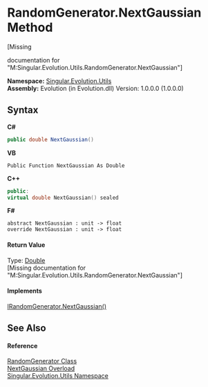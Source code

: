# RandomGenerator.NextGaussian Method 
 

\[Missing <summary> documentation for "M:Singular.Evolution.Utils.RandomGenerator.NextGaussian"\]

**Namespace:**&nbsp;<a href="bb7b030e-87d6-8095-f2c6-b0b821b0d323">Singular.Evolution.Utils</a><br />**Assembly:**&nbsp;Evolution (in Evolution.dll) Version: 1.0.0.0 (1.0.0.0)

## Syntax

**C#**<br />
``` C#
public double NextGaussian()
```

**VB**<br />
``` VB
Public Function NextGaussian As Double
```

**C++**<br />
``` C++
public:
virtual double NextGaussian() sealed
```

**F#**<br />
``` F#
abstract NextGaussian : unit -> float 
override NextGaussian : unit -> float 
```


#### Return Value
Type: <a href="http://msdn2.microsoft.com/en-us/library/643eft0t" target="_blank">Double</a><br />\[Missing <returns> documentation for "M:Singular.Evolution.Utils.RandomGenerator.NextGaussian"\]

#### Implements
<a href="c2e53312-a9a6-a1c5-dff9-61feac3a1e26">IRandomGenerator.NextGaussian()</a><br />

## See Also


#### Reference
<a href="0a7f0aa3-9689-dee5-3781-57ec96d060c4">RandomGenerator Class</a><br /><a href="96ffa31a-1230-6ec3-b0c4-89139e643fa9">NextGaussian Overload</a><br /><a href="bb7b030e-87d6-8095-f2c6-b0b821b0d323">Singular.Evolution.Utils Namespace</a><br />